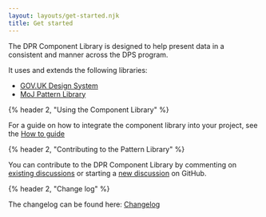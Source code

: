 ```yaml
---
layout: layouts/get-started.njk
title: Get started
---
```


The DPR Component Library is designed to help present data in a consistent and manner across the DPS program.

It uses and extends the following libraries:

- [GOV.UK Design System](https://design-system.service.gov.uk/)
- [MoJ Pattern Library](https://design-patterns.service.justice.gov.uk/)

{% header 2, "Using the Component Library" %}

For a guide on how to integrate the component library into your project, see the [How to guide](/get-started/integrating-the-library)

{% header 2, "Contributing to the Pattern Library" %}

You can contribute to the DPR Component Library by commenting on [existing discussions](https://github.com/ministryofjustice/hmpps-digital-prison-reporting-frontend/discussions) or starting a [new discussion](https://github.com/ministryofjustice/hmpps-digital-prison-reporting-frontend/discussions/new) on GitHub.

{% header 2, "Change log" %}

The changelog can be found here: [Changelog](https://github.com/ministryofjustice/hmpps-digital-prison-reporting-frontend/blob/main/CHANGELOG.md)
